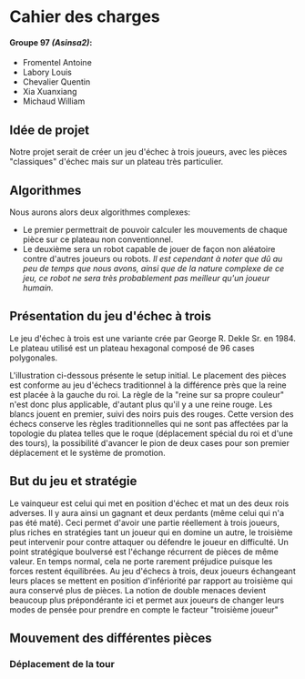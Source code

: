 # Cahier des charges

#### Groupe 97 *(Asinsa2)*: 
- Fromentel Antoine
- Labory Louis
- Chevalier Quentin
- Xia Xuanxiang
- Michaud William

## Idée de projet
Notre projet serait de créer un jeu d'échec à trois joueurs, avec les pièces "classiques" d'échec mais sur un plateau très particulier.

## Algorithmes
Nous aurons alors deux algorithmes complexes:
- Le premier permettrait de pouvoir calculer les mouvements de chaque pièce sur ce plateau non conventionnel.
- Le deuxième sera un robot capable de jouer de façon non aléatoire contre d'autres joueurs ou robots.
*Il est cependant à noter que dû au peu de temps que nous avons, ainsi que de la nature complexe de ce jeu, ce robot ne sera très probablement pas meilleur qu'un joueur humain.*

## Présentation du jeu d'échec à trois
Le jeu d'échec à trois est une variante crée par George R. Dekle Sr. en 1984. Le plateau utilisé est un plateau hexagonal composé de 96 cases polygonales. 

L'illustration ci-dessous présente le setup initial. Le placement des pièces est conforme au jeu d'échecs traditionnel à la différence près que la reine est placée à la gauche du roi. La règle de la "reine sur sa propre couleur" n'est donc plus applicable, d'autant plus qu'il y a une reine rouge. Les blancs jouent en premier, suivi des noirs puis des rouges.  Cette version des échecs conserve les règles traditionnelles qui ne sont pas affectées par la topologie du platea telles que le roque (déplacement spécial du roi et d'une des tours), la possibilité d'avancer le pion de deux cases pour son premier déplacement et le système de promotion. 

## But du jeu et stratégie
Le vainqueur est celui qui met en position d'échec et mat un des deux rois adverses. Il y aura ainsi un gagnant et deux perdants (même celui qui n'a pas été maté). Ceci permet d'avoir une partie réellement à trois joueurs, plus riches en stratégies tant un joueur qui en domine un autre, le troisième peut intervenir pour contre attaquer ou défendre le joueur en difficulté. Un point stratégique boulversé est l'échange récurrent de pièces de même valeur. En temps normal, cela ne porte rarement préjudice puisque les forces restent équilibrées. Au jeu d'échecs à trois, deux joueurs échangeant leurs places se mettent en position d'infériorité par rapport au troisième qui aura conservé plus de pièces. La notion de double menaces devient beaucoup plus prépondérante ici et permet aux joueurs de changer leurs modes de pensée pour prendre en compte le facteur "troisième joueur"

## Mouvement des différentes pièces
### Déplacement de la tour
